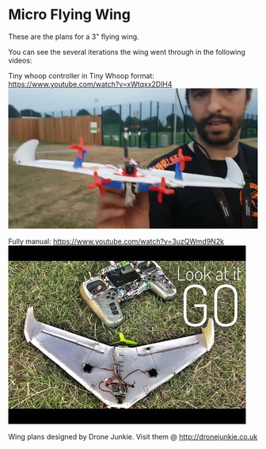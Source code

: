 # Micro Flying Wing

These are the plans for a 3" flying wing.

You can see the several iterations the wing went through in the following videos:

Tiny whoop controller in Tiny Whoop format:
https://www.youtube.com/watch?v=xWtqxx2DlH4
![Alt text](pictures/maxresdefault.jpg?raw=true "Wing 1")




Fully manual:
https://www.youtube.com/watch?v=3uzQWmd9N2k
![Alt text](pictures/hqdefault.jpg?raw=true "Wing 2")



Wing plans designed by Drone Junkie.
Visit them @ http://dronejunkie.co.uk
